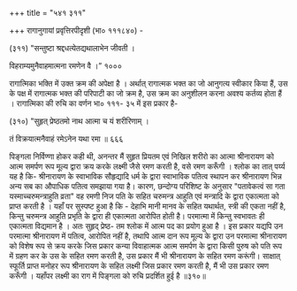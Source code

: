 +++
title = "५४१ ३११"

+++
रागानुगायां प्रवृत्तिरपीदृशी (भा० १११८४०) - 

(३११) "सन्तुष्टा श्रद्दधत्येतद्यथालाभेन जीवती । 

विहराम्यमुनैवाहमात्मना रमणेन वै ।” १००० 

रागात्मिका भक्ति में उक्त क्रम की अपेक्षा है । अर्थात् रागात्मक भक्त का जो आनुगत्य स्वीकार किया हैं, उस के पक्ष में रागात्मक भक्त की परिपाटी का जो क्रम है, उस क्रम का अनुशीलन करना अवश्य कर्तव्य होता हैं । रागात्मिका की रुचि का वर्णन भा० १११- ३५ में इस प्रकार है- 

(३१०) "सुहृत् प्रेष्ठतमो नाथ आत्मा च यं शरीरिणाम् । 

तं विक्रयात्मनैवाहं रमेऽनेन यथा रमा ॥ ६६६ 

पिङ्गला निर्विण्णा होकर कही थी, अनन्तर मैं सुहृत प्रियतम एवं निखिल शरीरो का आत्मा श्रीनारायण को आत्म समर्पण रूप मूल्य द्वारा क्रय करके लक्ष्मी जैसे रमण करती है, वसे रमण करूँगी । श्लोक का तात् पर्य्य यह है कि- श्रीनारायण के स्वाभाविक सौहृद्यादि धर्म के द्वारा स्वाभाविक पतित्व स्थापन कर श्रीनारायण भिन्न अन्य सब का औपाधिक पतित्व समझाया गया है। कारण, छन्दोग्य परिशिष्ट के अनुसार "पतावेकत्वं सा गता यस्माच्चरुमन्त्राहुति व्रता" वह रमणी निज पति के सहित चरुमन्त्र आहुति एवं मन्त्रादि के द्वारा एकात्मता को प्राप्त करती है । यहाँ पर सुस्पष्ट हुआ है कि - देहाभि मानी मानव के सहित यथार्थत, स्त्री की एकता नहीं है, किन्तु चरुमन्त्र आहुति प्रभृति के द्वारा ही एकात्मता आरोपित होती है। परमात्मा में किन्तु स्वभावतः ही एकात्मता विद्यमान है । अतः सुहृद् प्रेष्ठ- तम श्लोक में आत्म पद का प्रयोग हुआ है । इस प्रकार यद्यपि उन परमात्मा श्रीनारायण में पतित्व, आरोपित नहीं है, तथापि आत्म दान रूप मूल्य के द्वारा उन परमात्मा श्रीनारायण को विशेष रूप से क्रय करके जिस प्रकार कन्या विवाहात्मक आत्म समर्पण के द्वारा किसी पुरुष को पति रूप में ग्रहण कर के उस के सहित रमण करती है, उस प्रकार मैं भी श्रीनारायण के सहित रमण करूंगी। साक्षात् स्फूर्ति प्राप्त मनोहर रूप श्रीनारायण के सहित लक्ष्मी जिस प्रकार रमण करती है, मैं भी उस प्रकार रमण करूँगी । यहाँपर लक्ष्मी का राग में पिङ्गला को रुचि प्रदर्शित हुई है ॥३१०॥ 
